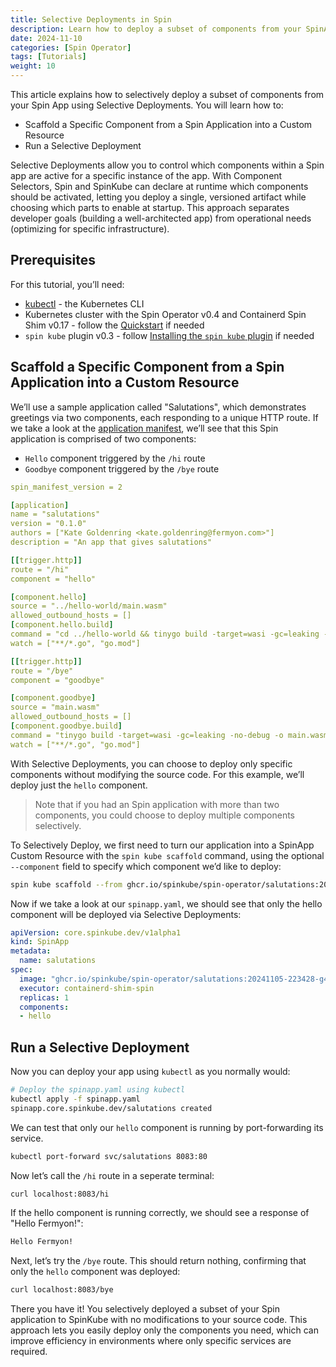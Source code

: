 ```yaml
---
title: Selective Deployments in Spin
description: Learn how to deploy a subset of components from your SpinApp using Selective Deployments.
date: 2024-11-10
categories: [Spin Operator]
tags: [Tutorials]
weight: 10
---
```


This article explains how to selectively deploy a subset of components from your Spin App using Selective Deployments. You will learn how to:

- Scaffold a Specific Component from a Spin Application into a Custom Resource
- Run a Selective Deployment

Selective Deployments allow you to control which components within a Spin app are active for a specific instance of the app. With Component Selectors, Spin and SpinKube can declare at runtime which components should be activated, letting you deploy a single, versioned artifact while choosing which parts to enable at startup. This approach separates developer goals (building a well-architected app) from operational needs (optimizing for specific infrastructure).

## Prerequisites

For this tutorial, you’ll need:

- [kubectl](https://kubernetes.io/docs/tasks/tools/) - the Kubernetes CLI
- Kubernetes cluster with the Spin Operator v0.4 and Containerd Spin Shim v0.17 - follow the [Quickstart](../install/quickstart.md) if needed
- `spin kube` plugin v0.3 - follow [Installing the `spin kube` plugin](../install/spin-kube-plugin.md) if needed

## Scaffold a Specific Component from a Spin Application into a Custom Resource

We’ll use a sample application called "Salutations", which demonstrates greetings via two components, each responding to a unique HTTP route. If we take a look at the [application manifest](https://github.com/spinframework/spin-operator/blob/main/apps/salutations/spin.toml), we’ll see that this Spin application is comprised of two components:

- `Hello` component triggered by the `/hi` route
- `Goodbye` component triggered by the `/bye` route

```yaml
spin_manifest_version = 2

[application]
name = "salutations"
version = "0.1.0"
authors = ["Kate Goldenring <kate.goldenring@fermyon.com>"]
description = "An app that gives salutations"

[[trigger.http]]
route = "/hi"
component = "hello"

[component.hello]
source = "../hello-world/main.wasm"
allowed_outbound_hosts = []
[component.hello.build]
command = "cd ../hello-world && tinygo build -target=wasi -gc=leaking -no-debug -o main.wasm main.go"
watch = ["**/*.go", "go.mod"]

[[trigger.http]]
route = "/bye"
component = "goodbye"

[component.goodbye]
source = "main.wasm"
allowed_outbound_hosts = []
[component.goodbye.build]
command = "tinygo build -target=wasi -gc=leaking -no-debug -o main.wasm main.go"
watch = ["**/*.go", "go.mod"]
```

With Selective Deployments, you can choose to deploy only specific components without modifying the source code. For this example, we’ll deploy just the `hello` component.

> Note that if you had an Spin application with more than two components, you could choose to deploy multiple components selectively.

To Selectively Deploy, we first need to turn our application into a SpinApp Custom Resource with the `spin kube scaffold` command, using the optional `--component` field to specify which component we’d like to deploy:

```bash
spin kube scaffold --from ghcr.io/spinkube/spin-operator/salutations:20241105-223428-g4da3171 --component hello --replicas 1 --out spinapp.yaml
```

Now if we take a look at our `spinapp.yaml`, we should see that only the hello component will be deployed via Selective Deployments:

```yaml
apiVersion: core.spinkube.dev/v1alpha1
kind: SpinApp
metadata:
  name: salutations
spec:
  image: "ghcr.io/spinkube/spin-operator/salutations:20241105-223428-g4da3171"
  executor: containerd-shim-spin
  replicas: 1
  components:
  - hello
```

## Run a Selective Deployment

Now you can deploy your app using `kubectl` as you normally would:

```bash
# Deploy the spinapp.yaml using kubectl
kubectl apply -f spinapp.yaml
spinapp.core.spinkube.dev/salutations created
```

We can test that only our `hello` component is running by port-forwarding its service.

```bash
kubectl port-forward svc/salutations 8083:80
```

Now let’s call the `/hi` route in a seperate terminal:

```bash
curl localhost:8083/hi
```

If the hello component is running correctly, we should see a response of "Hello Fermyon!":

```bash
Hello Fermyon!
```

Next, let’s try the `/bye` route. This should return nothing, confirming that only the `hello` component was deployed:

```bash
curl localhost:8083/bye
```

There you have it! You selectively deployed a subset of your Spin application to SpinKube with no modifications to your source code. This approach lets you easily deploy only the components you need, which can improve efficiency in environments where only specific services are required.
